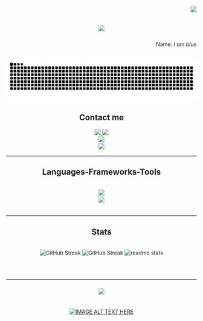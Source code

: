 <img align="right" src="https://komarev.com/ghpvc/?username=xasadness&style=for-the-badge" />

<h1 align="center">
    <img src="https://readme-typing-svg.herokuapp.com/?font=Righteous&size=35&center=true&vCenter=true&width=500&height=70&duration=4000&lines=Hello+World!!!" />
</h1>

<p  align="right" >  Name: <i color="blue" > I am blue </i> </p> 

<br/>

<!-- 
<div align="center">
 
 🔭 I’m currently working on **a chat app**
 
 🌱 I’m currently learning **Redis, Tailwind, React Native Expo**

 💬 Ask me about **Node.js, React, Firebase, MongoDB... or anything [here](https://github.com/salesp07/salesp07/issues)**

 ⚡ Fun fact **Game of Thrones Night's Watch cloaks are made from Ikea rugs**
 
 </div>
-->

 <img alt="snake eating my contributions" src="https://raw.githubusercontent.com/xqsadness/xqsadness/output/github-contribution-grid-snake.svg" />

   <h2 align="center">Contact me</h2>
<div align="center"> 
  <a href="https://linkedin.com/in/xuanquy" target="_blank">
    <img src="https://img.shields.io/badge/LinkedIn-0077B5?style=for-the-badge&logo=linkedin&logoColor=white" target="_blank" />
  </a>
    <a href="https://www.instagram.com/_xuan_quy/" target="_blank"><img src="https://img.shields.io/badge/Instagram-333333?style=for-the-badge&logo=instagram&logoColor=red"></a>
   <div>
    <a href="https://github.com/xqsadness" target="_blank"><img src="https://img.shields.io/badge/Github-xqsadness-green?style=for-the-badge&logo=github"></a>
   </div>
    <div>
    <a href="mailto:mailto:xuanquy2433@gmail.com" target="_blank"><img src="https://img.shields.io/badge/Email-xuanquy2433@gmail.com-teal?style=for-the-badge&logo=gmail"></a>
   </div>
</div>

 <hr/>
 
<h2 align="center">Languages-Frameworks-Tools</h2>
<br/>
<div align="center">
    <img src="https://skillicons.dev/icons?i=swift,github,git,vscode,mongodb,react,java,figma,markdown,spring,netlify"/><br>
    <img src="https://skillicons.dev/icons?i=javascript,firebase,mysql,bootstrap,mui,html,css,photoshop,postman,vercel" /><br>
</div>

<br/>
<hr/>

<h2 align="center">Stats</h2>
<br>
<div align=center>
  <img src="https://streak-stats.demolab.com?user=xqsadness&theme=dark" alt="GitHub Streak" />
    <img src="https://streak-stats.demolab.com?user=xqsadness&theme=holi-theme" alt="GitHub Streak" />
  <img width=390 src="https://github-readme-stats-salesp07.vercel.app/api?username=xqsadness&count_private=true&show_icons=true&theme=react&rank_icon=github&border_radius=10" alt="readme stats" />
  <br/>
</div>

<br/><br/>
<hr/>

<h3 align="center">
    <img src="https://readme-typing-svg.herokuapp.com/?font=Righteous&size=25&center=true&vCenter=true&width=500&height=70&duration=4000&lines=Thanks+for+visiting!;+!!!">
</h3>

<br/>

<div align="center">
  <a href="https://www.youtube.com/watch?v=0KROgbD0kfQ">
    <img src="https://img.youtube.com/vi/0KROgbD0kfQ/0.jpg" alt="IMAGE ALT TEXT HERE" width="200" />
  </a>
</div>

